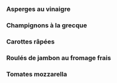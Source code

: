 ### Asperges au vinaigre
### Champignons à la grecque
### Carottes râpées
### Roulés de jambon au fromage frais
### Tomates mozzarella